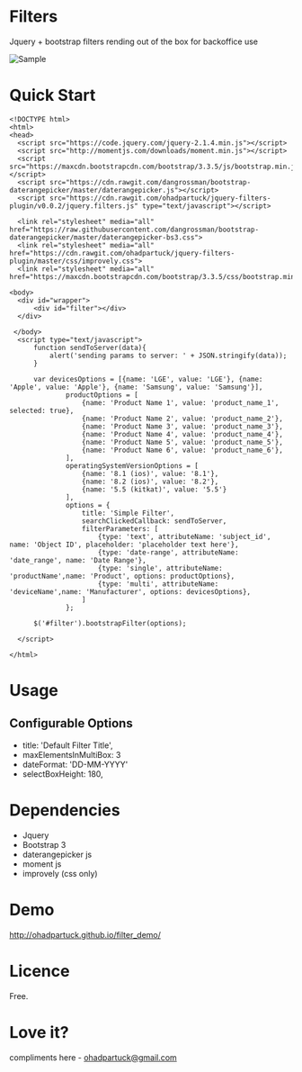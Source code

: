 # Filters
Jquery + bootstrap filters rending out of the box for backoffice use

![Sample](https://cdn.rawgit.com/ohadpartuck/jquery-filters-plugin/master/images/simple_filter.png)

# Quick Start
```
<!DOCTYPE html>
<html>
<head>
  <script src="https://code.jquery.com/jquery-2.1.4.min.js"></script>
  <script src="http://momentjs.com/downloads/moment.min.js"></script>
  <script src="https://maxcdn.bootstrapcdn.com/bootstrap/3.3.5/js/bootstrap.min.js"></script>
  <script src="https://cdn.rawgit.com/dangrossman/bootstrap-daterangepicker/master/daterangepicker.js"></script>
  <script src="https://cdn.rawgit.com/ohadpartuck/jquery-filters-plugin/v0.0.2/jquery.filters.js" type="text/javascript"></script>
  
  <link rel="stylesheet" media="all" href="https://raw.githubusercontent.com/dangrossman/bootstrap-daterangepicker/master/daterangepicker-bs3.css">
  <link rel="stylesheet" media="all" href="https://cdn.rawgit.com/ohadpartuck/jquery-filters-plugin/master/css/improvely.css">
  <link rel="stylesheet" media="all" href="https://maxcdn.bootstrapcdn.com/bootstrap/3.3.5/css/bootstrap.min.css">

<body>
  <div id="wrapper">
      <div id="filter"></div>
  </div> 

 </body>
  <script type="text/javascript">
      function sendToServer(data){
          alert('sending params to server: ' + JSON.stringify(data));
      }

      var devicesOptions = [{name: 'LGE', value: 'LGE'}, {name: 'Apple', value: 'Apple'}, {name: 'Samsung', value: 'Samsung'}],
              productOptions = [
                  {name: 'Product Name 1', value: 'product_name_1', selected: true},
                  {name: 'Product Name 2', value: 'product_name_2'},
                  {name: 'Product Name 3', value: 'product_name_3'},
                  {name: 'Product Name 4', value: 'product_name_4'},
                  {name: 'Product Name 5', value: 'product_name_5'},
                  {name: 'Product Name 6', value: 'product_name_6'},
              ],
              operatingSystemVersionOptions = [
                  {name: '8.1 (ios)', value: '8.1'},
                  {name: '8.2 (ios)', value: '8.2'},
                  {name: '5.5 (kitkat)', value: '5.5'}
              ],
              options = {
                  title: 'Simple Filter',
                  searchClickedCallback: sendToServer,
                  filterParameters: [
                      {type: 'text', attributeName: 'subject_id', name: 'Object ID', placeholder: 'placeholder text here'},
                      {type: 'date-range', attributeName: 'date_range', name: 'Date Range'},
                      {type: 'single', attributeName: 'productName',name: 'Product', options: productOptions},
                      {type: 'multi', attributeName: 'deviceName',name: 'Manufacturer', options: devicesOptions},
                  ]
              };

      $('#filter').bootstrapFilter(options);

  </script>

</html>
```

# Usage

## Configurable Options
* title: 'Default Filter Title',
* maxElementsInMultiBox: 3
* dateFormat: 'DD-MM-YYYY'
* selectBoxHeight: 180,

# Dependencies

* Jquery
* Bootstrap 3 
* daterangepicker js 
* moment js
* improvely (css only)


# Demo
http://ohadpartuck.github.io/filter_demo/

# Licence
Free.

# Love it?
compliments here - ohadpartuck@gmail.com

